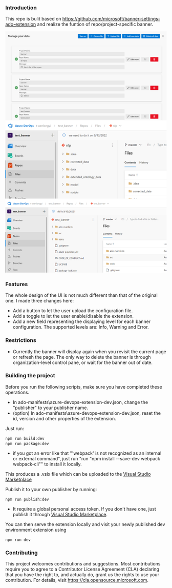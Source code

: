 ### Introduction
This repo is bulit based on https://github.com/microsoft/banner-settings-ado-extension and realize the funtion of repo/project-specific banner.  


![](static/screenshot.png)
![](static/screenshot2.png)
![](static/screenshot3.png)

### Features

The whole design of the UI is not much different than that of the original one. I made three changes here:
- Add a button to let the user upload the configuration file.
- Add a toggle to let the user enable/disable the extension.
- Add a new field representing the displaying level for each banner configuration. The supported levels are: Info, Warning and Error.



### Restrictions

- Currently the banner will display again when you revisit the current page or refresh the page. The only way to delete the banner is through organization-level control pane, or wait for the banner out of date.


### Building the project

Before you run the following scripts, make sure you have completed these operations.
- In ado-manifests\azure-devops-extension-dev.json, change the "publisher" to your publisher name.
- (option) In ado-manifests\azure-devops-extension-dev.json, reset the id, version and other properties of the extension.

Just run:

    npm run build:dev
    npm run package:dev

* if you got an error like that "'webpack' is not recognized as an internal or external command", just run "run "npm install --save-dev webpack webpack-cli"" to install it locally.


This produces a .vsix file which can be uploaded to the [Visual Studio Marketplace](https://marketplace.visualstudio.com/azuredevops)

Publish it to your own publisher by running:

    npm run publish:dev

* It require a global personal access token. If you don't have one, just publish it through [Visual Studio Marketplace](https://marketplace.visualstudio.com/azuredevops).

You can then serve the extension locally and visit your newly published dev environment extension using

    npm run dev

### Contributing

This project welcomes contributions and suggestions.  Most contributions require you to agree to a
Contributor License Agreement (CLA) declaring that you have the right to, and actually do, grant us
the rights to use your contribution. For details, visit https://cla.opensource.microsoft.com.